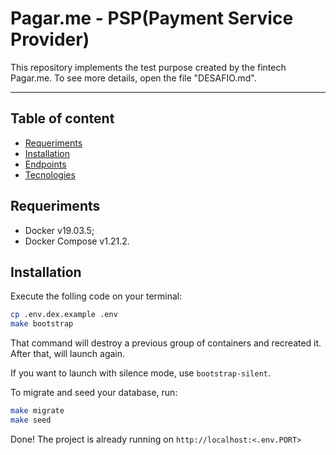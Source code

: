 # Pagar.me - PSP(Payment Service Provider)
This repository implements the test purpose created by the fintech Pagar.me. To see more details, open the file "DESAFIO.md".

---

## Table of content

- [Requeriments](#requeriments)
- [Installation](#installation)
- [Endpoints](#endpoints)
- [Tecnologies](#tecnologies)

## Requeriments
- Docker v19.03.5;
- Docker Compose v1.21.2.

## Installation
Execute the folling code on your terminal:
```bash
cp .env.dex.example .env
make bootstrap
```

That command will destroy a previous group of containers and recreated it. After that, will launch again.

If you want to launch with silence mode, use `bootstrap-silent`.

To migrate and seed your database, run:
```bash
make migrate
make seed
```

Done! The project is already running on `http://localhost:<.env.PORT>`
